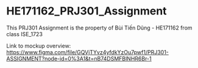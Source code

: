 # HE171162_PRJ301_Assignment
This PRJ301 Assignment is the property of Bùi Tiến Dũng - HE171162 from class ISE_1723

Link to mockup overview: https://www.figma.com/file/GQVjTYvz4yfdkYzOu7pwf1/PRJ301-ASSIGNMENT?node-id=0%3A1&t=nB74DSMFBlNHR6Br-1
